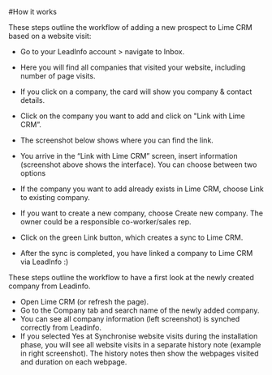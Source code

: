 #How it works

These steps outline the workflow of adding a new prospect to Lime CRM based on a website visit:
-	Go to your LeadInfo account > navigate to Inbox.
-	Here you will find all companies that visited your website, including number of page visits.
-	If you click on a company, the card will show you company & contact details.
-	Click on the company you want to add and click on "Link with Lime CRM”.
-	The screenshot below shows where you can find the link.


-	You arrive in the “Link with Lime CRM” screen, insert information (screenshot above shows the interface). You can choose between two options
-	If the company you want to add already exists in Lime CRM, choose Link to existing company.
-	If you want to create a new company, choose Create new company. The owner could be a responsible co-worker/sales rep.
-	Click on the green Link button, which creates a sync to Lime CRM.
-	After the sync is completed, you have linked a company to Lime CRM via LeadInfo :)

These steps outline the workflow to have a first look at the newly created company from Leadinfo.
-	Open Lime CRM (or refresh the page).
-	Go to the Company tab and search name of the newly added company.
-	You can see all company information (left screenshot) is synched correctly from Leadinfo.
-	If you selected Yes at Synchronise website visits during the installation phase, you will see all website visits in a separate history note (example in right screenshot). The history notes then show the webpages visited and duration on each webpage. 
